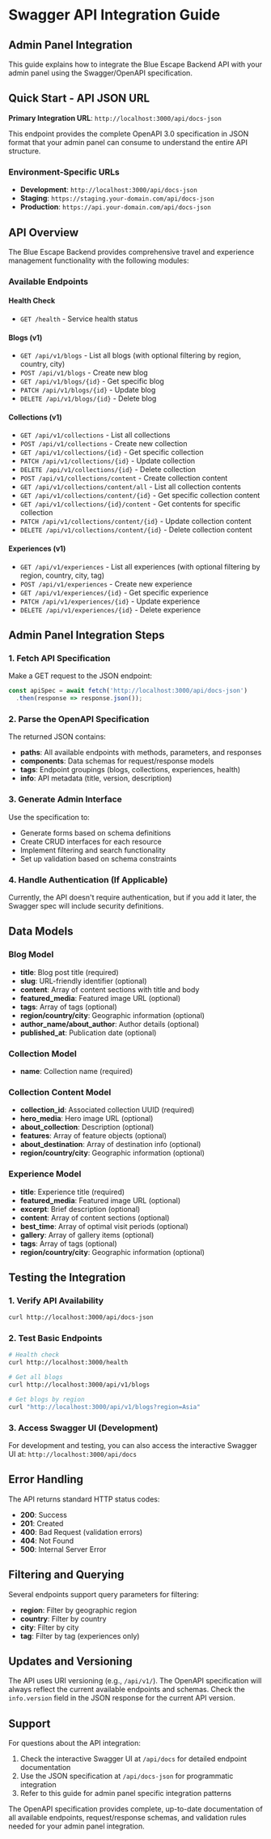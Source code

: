 # Swagger API Integration Guide

## Admin Panel Integration

This guide explains how to integrate the Blue Escape Backend API with your admin panel using the Swagger/OpenAPI specification.

## Quick Start - API JSON URL

**Primary Integration URL**: `http://localhost:3000/api/docs-json`

This endpoint provides the complete OpenAPI 3.0 specification in JSON format that your admin panel can consume to understand the entire API structure.

### Environment-Specific URLs

- **Development**: `http://localhost:3000/api/docs-json`
- **Staging**: `https://staging.your-domain.com/api/docs-json`
- **Production**: `https://api.your-domain.com/api/docs-json`

## API Overview

The Blue Escape Backend provides comprehensive travel and experience management functionality with the following modules:

### Available Endpoints

#### Health Check
- `GET /health` - Service health status

#### Blogs (v1)
- `GET /api/v1/blogs` - List all blogs (with optional filtering by region, country, city)
- `POST /api/v1/blogs` - Create new blog
- `GET /api/v1/blogs/{id}` - Get specific blog
- `PATCH /api/v1/blogs/{id}` - Update blog
- `DELETE /api/v1/blogs/{id}` - Delete blog

#### Collections (v1)
- `GET /api/v1/collections` - List all collections
- `POST /api/v1/collections` - Create new collection
- `GET /api/v1/collections/{id}` - Get specific collection
- `PATCH /api/v1/collections/{id}` - Update collection
- `DELETE /api/v1/collections/{id}` - Delete collection
- `POST /api/v1/collections/content` - Create collection content
- `GET /api/v1/collections/content/all` - List all collection contents
- `GET /api/v1/collections/content/{id}` - Get specific collection content
- `GET /api/v1/collections/{id}/content` - Get contents for specific collection
- `PATCH /api/v1/collections/content/{id}` - Update collection content
- `DELETE /api/v1/collections/content/{id}` - Delete collection content

#### Experiences (v1)
- `GET /api/v1/experiences` - List all experiences (with optional filtering by region, country, city, tag)
- `POST /api/v1/experiences` - Create new experience
- `GET /api/v1/experiences/{id}` - Get specific experience
- `PATCH /api/v1/experiences/{id}` - Update experience
- `DELETE /api/v1/experiences/{id}` - Delete experience

## Admin Panel Integration Steps

### 1. Fetch API Specification

Make a GET request to the JSON endpoint:

```javascript
const apiSpec = await fetch('http://localhost:3000/api/docs-json')
  .then(response => response.json());
```

### 2. Parse the OpenAPI Specification

The returned JSON contains:
- **paths**: All available endpoints with methods, parameters, and responses
- **components**: Data schemas for request/response models
- **tags**: Endpoint groupings (blogs, collections, experiences, health)
- **info**: API metadata (title, version, description)

### 3. Generate Admin Interface

Use the specification to:
- Generate forms based on schema definitions
- Create CRUD interfaces for each resource
- Implement filtering and search functionality
- Set up validation based on schema constraints

### 4. Handle Authentication (If Applicable)

Currently, the API doesn't require authentication, but if you add it later, the Swagger spec will include security definitions.

## Data Models

### Blog Model
- **title**: Blog post title (required)
- **slug**: URL-friendly identifier (optional)
- **content**: Array of content sections with title and body
- **featured_media**: Featured image URL (optional)
- **tags**: Array of tags (optional)
- **region/country/city**: Geographic information (optional)
- **author_name/about_author**: Author details (optional)
- **published_at**: Publication date (optional)

### Collection Model
- **name**: Collection name (required)

### Collection Content Model
- **collection_id**: Associated collection UUID (required)
- **hero_media**: Hero image URL (optional)
- **about_collection**: Description (optional)
- **features**: Array of feature objects (optional)
- **about_destination**: Array of destination info (optional)
- **region/country/city**: Geographic information (optional)

### Experience Model
- **title**: Experience title (required)
- **featured_media**: Featured image URL (optional)
- **excerpt**: Brief description (optional)
- **content**: Array of content sections (optional)
- **best_time**: Array of optimal visit periods (optional)
- **gallery**: Array of gallery items (optional)
- **tags**: Array of tags (optional)
- **region/country/city**: Geographic information (optional)

## Testing the Integration

### 1. Verify API Availability
```bash
curl http://localhost:3000/api/docs-json
```

### 2. Test Basic Endpoints
```bash
# Health check
curl http://localhost:3000/health

# Get all blogs
curl http://localhost:3000/api/v1/blogs

# Get blogs by region
curl "http://localhost:3000/api/v1/blogs?region=Asia"
```

### 3. Access Swagger UI (Development)
For development and testing, you can also access the interactive Swagger UI at:
`http://localhost:3000/api/docs`

## Error Handling

The API returns standard HTTP status codes:
- **200**: Success
- **201**: Created
- **400**: Bad Request (validation errors)
- **404**: Not Found
- **500**: Internal Server Error

## Filtering and Querying

Several endpoints support query parameters for filtering:
- **region**: Filter by geographic region
- **country**: Filter by country
- **city**: Filter by city
- **tag**: Filter by tag (experiences only)

## Updates and Versioning

The API uses URI versioning (e.g., `/api/v1/`). The OpenAPI specification will always reflect the current available endpoints and schemas. Check the `info.version` field in the JSON response for the current API version.

## Support

For questions about the API integration:
1. Check the interactive Swagger UI at `/api/docs` for detailed endpoint documentation
2. Use the JSON specification at `/api/docs-json` for programmatic integration
3. Refer to this guide for admin panel specific integration patterns

The OpenAPI specification provides complete, up-to-date documentation of all available endpoints, request/response schemas, and validation rules needed for your admin panel integration.